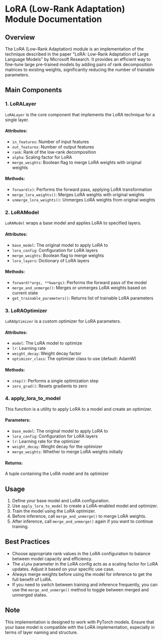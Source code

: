 # LoRA (Low-Rank Adaptation) Module Documentation

## Overview

The LoRA (Low-Rank Adaptation) module is an implementation of the technique described in the paper "LoRA: Low-Rank Adaptation of Large Language Models" by Microsoft Research. It provides an efficient way to fine-tune large pre-trained models by adding pairs of rank decomposition matrices to existing weights, significantly reducing the number of trainable parameters.

## Main Components

### 1. LoRALayer

`LoRALayer` is the core component that implements the LoRA technique for a single layer.

#### Attributes:
- `in_features`: Number of input features
- `out_features`: Number of output features
- `rank`: Rank of the low-rank decomposition
- `alpha`: Scaling factor for LoRA
- `merge_weights`: Boolean flag to merge LoRA weights with original weights

#### Methods:
- `forward(x)`: Performs the forward pass, applying LoRA transformation
- `merge_lora_weights()`: Merges LoRA weights with original weights
- `unmerge_lora_weights()`: Unmerges LoRA weights from original weights

### 2. LoRAModel

`LoRAModel` wraps a base model and applies LoRA to specified layers.

#### Attributes:
- `base_model`: The original model to apply LoRA to
- `lora_config`: Configuration for LoRA layers
- `merge_weights`: Boolean flag to merge weights
- `lora_layers`: Dictionary of LoRA layers

#### Methods:
- `forward(*args, **kwargs)`: Performs the forward pass of the model
- `merge_and_unmerge()`: Merges or unmerges LoRA weights based on current state
- `get_trainable_parameters()`: Returns list of trainable LoRA parameters

### 3. LoRAOptimizer

`LoRAOptimizer` is a custom optimizer for LoRA parameters.

#### Attributes:
- `model`: The LoRA model to optimize
- `lr`: Learning rate
- `weight_decay`: Weight decay factor
- `optimizer_class`: The optimizer class to use (default: AdamW)

#### Methods:
- `step()`: Performs a single optimization step
- `zero_grad()`: Resets gradients to zero

### 4. apply_lora_to_model

This function is a utility to apply LoRA to a model and create an optimizer.

#### Parameters:
- `base_model`: The original model to apply LoRA to
- `lora_config`: Configuration for LoRA layers
- `lr`: Learning rate for the optimizer
- `weight_decay`: Weight decay for the optimizer
- `merge_weights`: Whether to merge LoRA weights initially

#### Returns:
A tuple containing the LoRA model and its optimizer

## Usage

1. Define your base model and LoRA configuration.
2. Use `apply_lora_to_model` to create a LoRA-enabled model and optimizer.
3. Train the model using the LoRA optimizer.
4. Before inference, call `merge_and_unmerge()` to merge LoRA weights.
5. After inference, call `merge_and_unmerge()` again if you want to continue training.

## Best Practices

- Choose appropriate rank values in the LoRA configuration to balance between model capacity and efficiency.
- The `alpha` parameter in the LoRA config acts as a scaling factor for LoRA updates. Adjust it based on your specific use case.
- Always merge weights before using the model for inference to get the full benefit of LoRA.
- If you need to switch between training and inference frequently, you can use the `merge_and_unmerge()` method to toggle between merged and unmerged states.

## Note

This implementation is designed to work with PyTorch models. Ensure that your base model is compatible with the LoRA implementation, especially in terms of layer naming and structure.